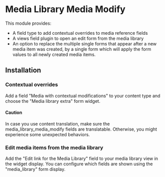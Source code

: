 # Media Library Media Modify

This module provides:
 - A field type to add contextual overrides to media reference fields
 - A views field plugin to open an edit form from the media library
 - An option to replace the multiple single forms that appear after a new media item was created, by a single form which will apply the form values to all newly created media items.

## Installation
### Contextual overrides

Add a field "Media with contextual modifications" to your content type and
choose the "Media library extra" form widget.

#### Caution

In case you use content translation, make sure the media_library_media_modify fields are translatable.
Otherwise, you might experience some unexpected behaviors.

### Edit media items from the media library

Add the "Edit link for the Media Library" field to your media library view in
the widget display. You can configure which fields are shown using the
"media_library" form display.
